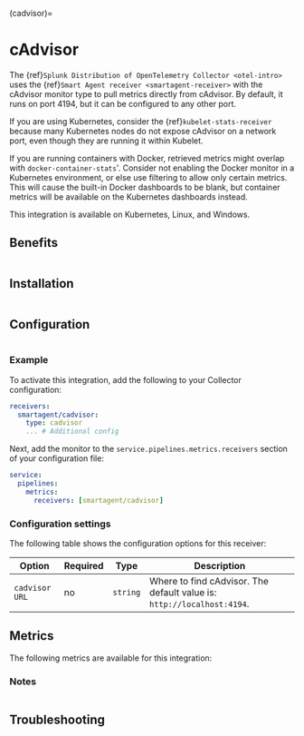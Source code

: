 (cadvisor)=

# cAdvisor

<meta name="Description" content="Use this Splunk Observability Cloud integration for the cAdvisor monitor. See benefits, install, configuration, and metrics">

The {ref}`Splunk Distribution of OpenTelemetry Collector <otel-intro>` uses the {ref}`Smart Agent receiver <smartagent-receiver>` with the cAdvisor monitor type to pull metrics directly from cAdvisor. By default, it runs on port 4194, but it can be configured to any other port.

If you are using Kubernetes, consider the {ref}`kubelet-stats-receiver` because many Kubernetes nodes do not expose cAdvisor on a network port, even though they are running it within Kubelet.

If you are running containers with Docker, retrieved metrics might overlap with `docker-container-stats`'. Consider not enabling the Docker monitor in a Kubernetes environment, or else use filtering to allow only certain metrics. This will cause the built-in Docker dashboards to be blank, but container metrics will be available on the Kubernetes dashboards instead.

This integration is available on Kubernetes, Linux, and Windows. 

## Benefits

```{include} /_includes/benefits.md
```

## Installation

```{include} /_includes/collector-installation-linux.md
```

## Configuration

```{include} /_includes/configuration.md
```

### Example

To activate this integration, add the following to your Collector configuration:

```yaml
receivers:
  smartagent/cadvisor: 
    type: cadvisor
    ... # Additional config
```

Next, add the monitor to the `service.pipelines.metrics.receivers` section of your configuration file:

```yaml
service:
  pipelines:
    metrics:
      receivers: [smartagent/cadvisor]
```

### Configuration settings

The following table shows the configuration options for this receiver:
  
| Option| Required | Type | Description |
| --- | --- | --- | --- |
| `cadvisor URL` | no | `string` | Where to find cAdvisor. The default value is: `http://localhost:4194`. | 

## Metrics

The following metrics are available for this integration:

<div class="metrics-yaml" url="https://raw.githubusercontent.com/signalfx/splunk-otel-collector/main/internal/signalfx-agent/pkg/monitors/cadvisor/metadata.yaml"></div>

### Notes

```{include} /_includes/metric-defs.md
```

## Troubleshooting

```{include} /_includes/troubleshooting.md
```
